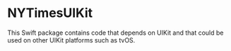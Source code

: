 # NYTimesUIKit

This Swift package contains code that depends on UIKit and that could be used on other UIKit platforms such as tvOS.
